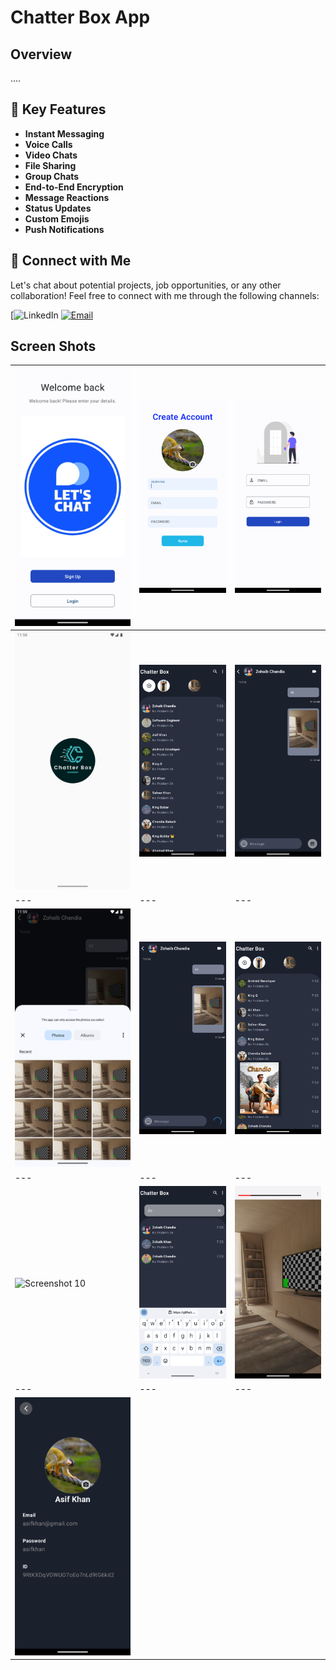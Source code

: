 # Chatter Box App
## Overview

....

## 🚀 Key Features
- **Instant Messaging**
- **Voice Calls**
- **Video Chats**
- **File Sharing**
- **Group Chats**
- **End-to-End Encryption**
- **Message Reactions**
- **Status Updates**
- **Custom Emojis**
- **Push Notifications**


## 🤝 Connect with Me
Let's chat about potential projects, job opportunities, or any other collaboration! Feel free to connect with me through the following channels:

[![LinkedIn](https://www.linkedin.com/in/khubaibkhandev](https://www.linkedin.com/in/muhammad-zohaib-imtiaz-dev/))
[![Email](https://img.shields.io/badge/Email-Drop%20a%20Message-red?style=for-the-badge&logo=gmail)](mailto:mzkhan9610@gmail.com)


## Screen Shots

| ![Screenshot 1](https://github.com/ZohaibKhanDev/Chatter_Box/blob/master/assits/1.png) | ![Screenshot 2](https://github.com/ZohaibKhanDev/Chatter_Box/blob/master/assits/2.png) | ![Screenshot 3](https://github.com/ZohaibKhanDev/Chatter_Box/blob/master/assits/3.png) |
| --- | --- | --- |
| ![Screenshot 4](https://github.com/ZohaibKhanDev/Chatter_Box/blob/master/assits/4.png) | ![Screenshot 5](https://github.com/ZohaibKhanDev/Chatter_Box/blob/master/assits/5.png) | ![Screenshot 6](https://github.com/ZohaibKhanDev/Chatter_Box/blob/master/assits/6.png) 
| --- | --- | ---|
| ![Screenshot 7](https://github.com/ZohaibKhanDev/Chatter_Box/blob/master/assits/7.png) | ![Screenshot 8](https://github.com/ZohaibKhanDev/Chatter_Box/blob/master/assits/8.png) | ![Screenshot 8](https://github.com/ZohaibKhanDev/Chatter_Box/blob/master/assits/9.png)
| --- | --- | ---|
| ![Screenshot 10](https://github.com/ZohaibKhanDev/Chatter_Box/blob/master/assits/10.png) | ![Screenshot 11](https://github.com/ZohaibKhanDev/Chatter_Box/blob/master/assits/11.png) | ![Screenshot 12](https://github.com/ZohaibKhanDev/Chatter_Box/blob/master/assits/12.png)
| --- | --- | ---|
| ![Screenshot 13](https://github.com/ZohaibKhanDev/Chatter_Box/blob/master/assits/13.png)
